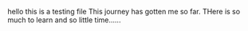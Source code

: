 hello this is a testing file 
This journey has gotten me so far.
THere is so much to learn and so little time......
